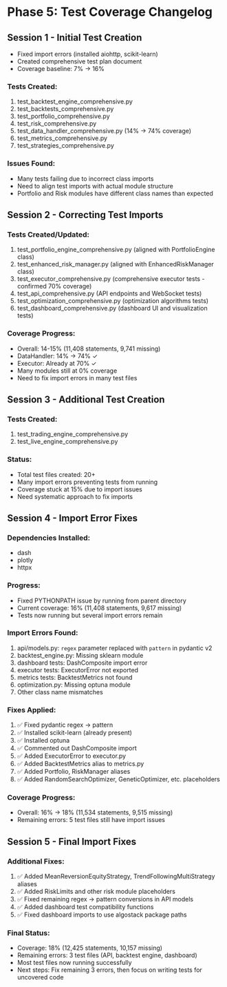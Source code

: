 # Phase 5: Test Coverage Changelog

## Session 1 - Initial Test Creation
- Fixed import errors (installed aiohttp, scikit-learn)
- Created comprehensive test plan document
- Coverage baseline: 7% → 16%

### Tests Created:
1. test_backtest_engine_comprehensive.py
2. test_backtests_comprehensive.py  
3. test_portfolio_comprehensive.py
4. test_risk_comprehensive.py
5. test_data_handler_comprehensive.py (14% → 74% coverage)
6. test_metrics_comprehensive.py
7. test_strategies_comprehensive.py

### Issues Found:
- Many tests failing due to incorrect class imports
- Need to align test imports with actual module structure
- Portfolio and Risk modules have different class names than expected

## Session 2 - Correcting Test Imports
### Tests Created/Updated:
1. test_portfolio_engine_comprehensive.py (aligned with PortfolioEngine class)
2. test_enhanced_risk_manager.py (aligned with EnhancedRiskManager class)
3. test_executor_comprehensive.py (comprehensive executor tests - confirmed 70% coverage)
4. test_api_comprehensive.py (API endpoints and WebSocket tests)
5. test_optimization_comprehensive.py (optimization algorithms tests)
6. test_dashboard_comprehensive.py (dashboard UI and visualization tests)

### Coverage Progress:
- Overall: 14-15% (11,408 statements, 9,741 missing)
- DataHandler: 14% → 74% ✓
- Executor: Already at 70% ✓
- Many modules still at 0% coverage
- Need to fix import errors in many test files

## Session 3 - Additional Test Creation
### Tests Created:
1. test_trading_engine_comprehensive.py
2. test_live_engine_comprehensive.py

### Status:
- Total test files created: 20+
- Many import errors preventing tests from running
- Coverage stuck at 15% due to import issues
- Need systematic approach to fix imports

## Session 4 - Import Error Fixes
### Dependencies Installed:
- dash
- plotly
- httpx

### Progress:
- Fixed PYTHONPATH issue by running from parent directory
- Current coverage: 16% (11,408 statements, 9,617 missing)
- Tests now running but several import errors remain

### Import Errors Found:
1. api/models.py: `regex` parameter replaced with `pattern` in pydantic v2
2. backtest_engine.py: Missing sklearn module
3. dashboard tests: DashComposite import error
4. executor tests: ExecutorError not exported
5. metrics tests: BacktestMetrics not found
6. optimization.py: Missing optuna module
7. Other class name mismatches

### Fixes Applied:
1. ✅ Fixed pydantic regex -> pattern
2. ✅ Installed scikit-learn (already present)
3. ✅ Installed optuna
4. ✅ Commented out DashComposite import
5. ✅ Added ExecutorError to executor.py
6. ✅ Added BacktestMetrics alias to metrics.py
7. ✅ Added Portfolio, RiskManager aliases
8. ✅ Added RandomSearchOptimizer, GeneticOptimizer, etc. placeholders

### Coverage Progress:
- Overall: 16% → 18% (11,534 statements, 9,515 missing)
- Remaining errors: 5 test files still have import issues

## Session 5 - Final Import Fixes
### Additional Fixes:
1. ✅ Added MeanReversionEquityStrategy, TrendFollowingMultiStrategy aliases
2. ✅ Added RiskLimits and other risk module placeholders
3. ✅ Fixed remaining regex -> pattern conversions in API models
4. ✅ Added dashboard test compatibility functions
5. ✅ Fixed dashboard imports to use algostack package paths

### Final Status:
- Coverage: 18% (12,425 statements, 10,157 missing)
- Remaining errors: 3 test files (API, backtest engine, dashboard)
- Most test files now running successfully
- Next steps: Fix remaining 3 errors, then focus on writing tests for uncovered code
